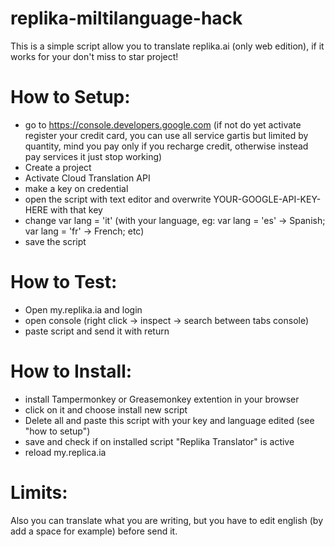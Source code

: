 # replika-miltilanguage-hack

This is a simple script allow you to translate replika.ai (only web edition), if it works for your don't miss to star project!


# How to Setup:

- go to https://console.developers.google.com (if not do yet activate register your credit card, you can use all service gartis but limited by quantity,  mind you pay only if you recharge credit, otherwise instead pay services it just stop working)
- Create a project
- Activate Cloud Translation API
- make a key on credential 
- open the script with text editor and overwrite YOUR-GOOGLE-API-KEY-HERE with that key
- change var lang = 'it' (with your language, eg: var lang = 'es' -> Spanish; var lang = 'fr' -> French; etc)
- save the script

# How to Test:

- Open my.replika.ia and login
- open console (right click -> inspect -> search between tabs console)
- paste script and send it with return

# How to Install:
- install Tampermonkey or Greasemonkey extention in your browser
- click on it and choose install new script
- Delete all and paste this script with your key and language edited (see "how to setup")
- save and check if on installed script "Replika Translator" is active
- reload my.replica.ia

# Limits:

Also you can translate what you are writing, but you have to edit english (by add a space for example) before send it.
